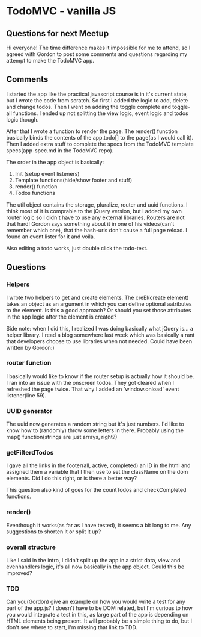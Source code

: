 # TodoMVC - vanilla JS

## Questions for next Meetup
Hi everyone! The time difference makes it impossible for me to attend, so I agreed with Gordon to post some comments and questions regarding my attempt to make the TodoMVC app.

## Comments
I started the app like the practical javascript course is in it's current state, but I wrote the code from scratch. So first I added the logic to add, delete and change todos. Then I went on adding the toggle complete and toggle-all functions. I ended up not splitting the view logic, event logic and todos logic though.

After that I wrote a function to render the page. The render() function basically binds the contents of the app.todo[] to the page(as I would call it). Then I added extra stuff to complete the specs from the TodoMVC template specs(app-spec.md in the TodoMVC repo).

The order in the app object is basically:

1.  Init (setup event listeners)
2.  Template functions(hide/show footer and stuff)
3.  render() function
4.  Todos functions

The util object contains the storage, pluralize, router and uuid functions. I think most of it is comprable to the jQuery version, but I added my own router logic so I didn't have to use any external libraries. Routers are not that hard! Gordon says something about it in one of his videos(can't remember which one), that the hash-urls don't cause a full page reload. I found an event lister for it and voila.

Also editing a todo works, just double click the todo-text.

## Questions
### Helpers
I wrote two helpers to get and create elements. The creEl(create element) takes an object as an argument in which you can define optional aatributes to the element. Is this a good approach? Or should you set those attributes in the app logic after the element is created?

Side note: when I did this, I realized I was doing basically what jQuery is... a helper library. I read a blog somewhere last week which was basically a rant that developers choose to use libraries when not needed. Could have been written by Gordon:)

### router function
I basically would like to know if the router setup is actually how it should be. I ran into an issue with the onscreen todos. They got cleared when I refreshed the page twice. That why I added an 'window.onload' event listener(line 59). 

### UUID generator
The uuid now generates a random string but it's just numbers. I'd like to know how to (randomly) throw some letters in there. Probably using the map() function(strings are just arrays, right?)

### getFilterdTodos
I gave all the links in the footer(all, active, completed) an ID in the html and assigned them a variable that I then use to set the className on the dom elements. Did I do this right, or is there a better way?

This question also kind of goes for the countTodos and checkCompleted functions.

### render()
Eventhough it works(as far as I have tested), it seems a bit long to me. Any suggestions to shorten it or split it up?

### overall structure
Like I said in the intro, I didn't split up the app in a strict data, view and evenhandlers logic, it's all now basically in the app object. Could this be improved?

### TDD
Can you(Gordon) give an example on how you would write a test for any part of the app.js? I doesn't have to be DOM related, but I'm curious to how you would integrate a test in this, as large part of the app is depending on HTML elements being present. It will probably be a simple thing to do, but I don't see where to start, I'm missing that link to TDD.